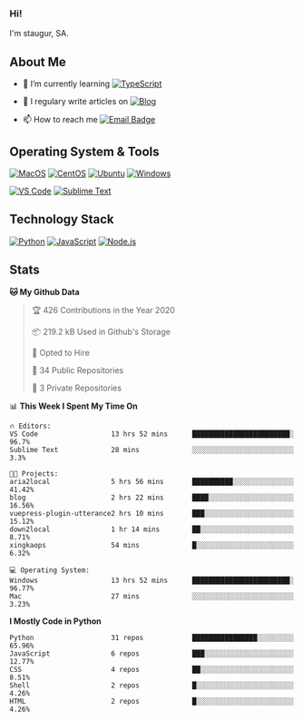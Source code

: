 ### Hi!

I'm staugur, SA.

## About Me

- 🌱 I’m currently learning [![TypeScript](https://img.shields.io/badge/TS-TypeScript-3178c6)](https://www.typescriptlang.org/)

- 📝 I regulary write articles on [![Blog](https://img.shields.io/badge/-Blog-629ccd?style=for-the-badge&logo=python&logoColor=ffffff)](https://blog.saintic.com)

- 📫 How to reach me [![Email Badge](https://img.shields.io/badge/-email-c14438?style=for-the-badge&logo=Gmail&logoColor=ffffff)](mailto:me@tcw.im)

## Operating System & Tools

[![MacOS](https://img.shields.io/badge/macOS-Catalina-292e33?style=flat-square&logo=apple&logoColor=ffffff)](https://www.apple.com/macos/catalina/)
[![CentOS](https://img.shields.io/badge/CentOS-7.0-purple?style=flat-square&logo=CentOS&logoColor=)](https://www.centos.org/)
[![Ubuntu](https://img.shields.io/badge/Ubuntu-18-orange?style=flat-square&logo=Ubuntu&logoColor=e95420)](https://www.ubuntu.com/)
[![Windows](https://img.shields.io/badge/Windows-10-blue?style=flat-square&logo=windows&logoColor=0067b8 )](https://www.microsoft.com/)

[![VS Code](https://img.shields.io/badge/IDE-VSCode-%23007ACC?style=flat-square&logo=Visual-studio-code)](https://code.visualstudio.com/)
[![Sublime Text](https://img.shields.io/badge/IDE-SublimeText-black?style=flat-square&logo=Sublime+Text)](https://www.sublimetext.com/)

## Technology Stack

[![Python](https://img.shields.io/badge/-Python-3776AB?style=flat-square&logo=python&logoColor=ffffff)](https://www.python.org/)
[![JavaScript](https://img.shields.io/badge/-JavaScript-%23F7DF1C?style=flat-square&logo=javascript&logoColor=000000&labelColor=%23F7DF1C&color=%23FFCE5A)](https://www.javascript.com/)
[![Node.js](https://img.shields.io/badge/-Node.js-00ADD8?style=flat-square&logo=node.js&logoColor=ffffff)](https://nodejs.org/)

## Stats

<!--START_SECTION:waka-->
**🐱 My Github Data** 

> 🏆 426 Contributions in the Year 2020
 > 
> 📦 219.2 kB Used in Github's Storage 
 > 
> 💼 Opted to Hire
 > 
> 📜 34 Public Repositories
 > 
> 🔑 3 Private Repositories 

📊 **This Week I Spent My Time On** 

```text
🔥 Editors: 
VS Code                  13 hrs 52 mins      ████████████████████████░   96.7% 
Sublime Text             28 mins             ░░░░░░░░░░░░░░░░░░░░░░░░░   3.3%

🐱‍💻 Projects: 
aria2local               5 hrs 56 mins       ██████████░░░░░░░░░░░░░░░   41.42% 
blog                     2 hrs 22 mins       ████░░░░░░░░░░░░░░░░░░░░░   16.56% 
vuepress-plugin-utterance2 hrs 10 mins       ███░░░░░░░░░░░░░░░░░░░░░░   15.12% 
down2local               1 hr 14 mins        ██░░░░░░░░░░░░░░░░░░░░░░░   8.71% 
xingkaops                54 mins             █░░░░░░░░░░░░░░░░░░░░░░░░   6.32%

💻 Operating System: 
Windows                  13 hrs 52 mins      ████████████████████████░   96.77% 
Mac                      27 mins             ░░░░░░░░░░░░░░░░░░░░░░░░░   3.23%

```

**I Mostly Code in Python** 

```text
Python                   31 repos            ████████████████░░░░░░░░░   65.96% 
JavaScript               6 repos             ███░░░░░░░░░░░░░░░░░░░░░░   12.77% 
CSS                      4 repos             ██░░░░░░░░░░░░░░░░░░░░░░░   8.51% 
Shell                    2 repos             █░░░░░░░░░░░░░░░░░░░░░░░░   4.26% 
HTML                     2 repos             █░░░░░░░░░░░░░░░░░░░░░░░░   4.26%

```



<!--END_SECTION:waka-->
